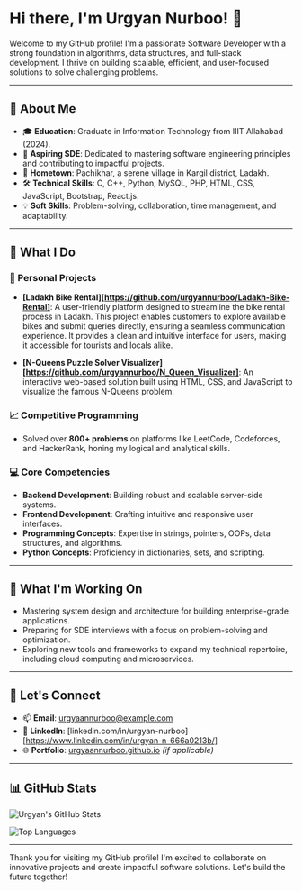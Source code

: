 # Hi there, I'm Urgyan Nurboo! 👋

Welcome to my GitHub profile! I'm a passionate Software Developer with a strong foundation in algorithms, data structures, and full-stack development. I thrive on building scalable, efficient, and user-focused solutions to solve challenging problems.

---

## 🚀 About Me
- 🎓 **Education**: Graduate in Information Technology from IIIT Allahabad (2024).
- 💼 **Aspiring SDE**: Dedicated to mastering software engineering principles and contributing to impactful projects.
- 🏡 **Hometown**: Pachikhar, a serene village in Kargil district, Ladakh.
- 🛠️ **Technical Skills**: C, C++, Python, MySQL, PHP, HTML, CSS, JavaScript, Bootstrap, React.js.
- 💡 **Soft Skills**: Problem-solving, collaboration, time management, and adaptability.

---

## 🌟 What I Do
### 🔧 Personal Projects
- **[Ladakh Bike Rental][https://github.com/urgyannurboo/Ladakh-Bike-Rental]**: A user-friendly platform designed to streamline the bike rental process in Ladakh. This project enables customers to explore available bikes and submit queries directly, ensuring a seamless communication experience. It provides a clean and intuitive interface for users, making it accessible for tourists and locals alike.

- **[N-Queens Puzzle Solver Visualizer][https://github.com/urgyannurboo/N_Queen_Visualizer]**: An interactive web-based solution built using HTML, CSS, and JavaScript to visualize the famous N-Queens problem.

### 📈 Competitive Programming
- Solved over **800+ problems** on platforms like LeetCode, Codeforces, and HackerRank, honing my logical and analytical skills.

### 💻 Core Competencies
- **Backend Development**: Building robust and scalable server-side systems.
- **Frontend Development**: Crafting intuitive and responsive user interfaces.
- **Programming Concepts**: Expertise in strings, pointers, OOPs, data structures, and algorithms.
- **Python Concepts**: Proficiency in dictionaries, sets, and scripting.

---

## 🔭 What I'm Working On
- Mastering system design and architecture for building enterprise-grade applications.
- Preparing for SDE interviews with a focus on problem-solving and optimization.
- Exploring new tools and frameworks to expand my technical repertoire, including cloud computing and microservices.

---

## 💬 Let's Connect
- 📫 **Email**: urgyaannurboo@example.com
- 💼 **LinkedIn**: [linkedin.com/in/urgyan-nurboo][https://www.linkedin.com/in/urgyan-n-666a0213b/]
- 🌐 **Portfolio**: [urgyaannurboo.github.io](https://urgyaannurboo.github.io) *(if applicable)*

---

## 📊 GitHub Stats
![Urgyan's GitHub Stats](https://github-readme-stats.vercel.app/api?username=your-github-username&show_icons=true&theme=radical)

![Top Languages](https://github-readme-stats.vercel.app/api/top-langs/?username=your-github-username&layout=compact&theme=radical)

---

Thank you for visiting my GitHub profile! I'm excited to collaborate on innovative projects and create impactful software solutions. Let's build the future together!

